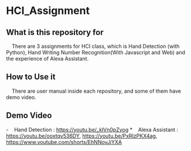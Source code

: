 # HCI_Assignment

## What is this repository for

&nbsp;&nbsp;&nbsp;&nbsp;There are 3 assignments for HCI class, which is Hand Detection (with Python), Hand Writing Number Recognition(With Javascript and Web) and the experience of Alexa Assistant.

## How to Use it
  
&nbsp;&nbsp;&nbsp;&nbsp;There are user manual inside each repository, and some of them have demo video.

## Demo Video

-&nbsp;&nbsp;&nbsp;&nbsp;Hand Detection : https://youtu.be/_klVn0pZyog
*&nbsp;&nbsp;&nbsp;&nbsp;Alexa Assistant : https://youtu.be/ooxtqv536DY, https://youtu.be/PxRIzPKX4ag, https://www.youtube.com/shorts/EhNNovJjYXA
